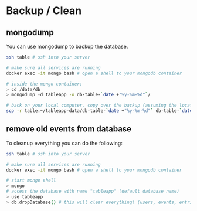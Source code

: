 # Backup / Clean

## mongodump

You can use mongodump to backup the database.

```sh
ssh table # ssh into your server

# make sure all services are running
docker exec -it mongo bash # open a shell to your mongodb container

# inside the mongo container:
> cd /data/db
> mongodump -d tableapp -o db-table-`date +"%y-%m-%d"`/

# back on your local computer, copy over the backup (assuming the location is ~/tableapp-data)
scp -r table:~/tableapp-data/db-table-`date +"%y-%m-%d"` db-table-`date +"%y-%m-%d"`/
```

## remove old events from database

To cleanup everything you can do the following:

```sh
ssh table # ssh into your server

# make sure all services are running
docker exec -it mongo bash # open a shell to your mongodb container

# start mongo shell
> mongo
# access the database with name "tableapp" (default database name)
> use tableapp
> db.dropDatabase() # this will clear everything! (users, events, entries etc.)
```
